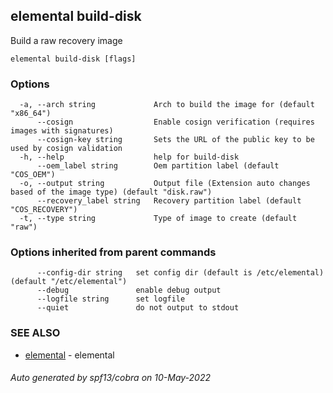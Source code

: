 ## elemental build-disk

Build a raw recovery image

```
elemental build-disk [flags]
```

### Options

```
  -a, --arch string             Arch to build the image for (default "x86_64")
      --cosign                  Enable cosign verification (requires images with signatures)
      --cosign-key string       Sets the URL of the public key to be used by cosign validation
  -h, --help                    help for build-disk
      --oem_label string        Oem partition label (default "COS_OEM")
  -o, --output string           Output file (Extension auto changes based of the image type) (default "disk.raw")
      --recovery_label string   Recovery partition label (default "COS_RECOVERY")
  -t, --type string             Type of image to create (default "raw")
```

### Options inherited from parent commands

```
      --config-dir string   set config dir (default is /etc/elemental) (default "/etc/elemental")
      --debug               enable debug output
      --logfile string      set logfile
      --quiet               do not output to stdout
```

### SEE ALSO

* [elemental](elemental.md)	 - elemental

###### Auto generated by spf13/cobra on 10-May-2022
